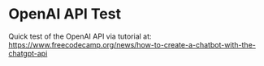 # OpenAI API Test
Quick test of the OpenAI API via tutorial at: 
https://www.freecodecamp.org/news/how-to-create-a-chatbot-with-the-chatgpt-api